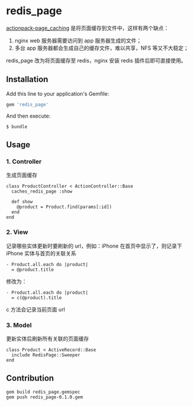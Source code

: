 # redis_page

[actionpack-page_caching](https://github.com/rails/actionpack-page_caching) 是将页面缓存到文件中，这样有两个缺点：

1. nginx web 服务器需要访问到 app 服务器生成的文件；
2. 多台 app 服务器都会生成自己的缓存文件，难以共享，NFS 等又不大稳定；

redis_page 改为将页面缓存至 redis，nginx 安装 redis 插件后即可直接使用。

## Installation

Add this line to your application's Gemfile:

```ruby
gem 'redis_page'
```

And then execute:

    $ bundle

## Usage

### 1. Controller

生成页面缓存

```
class ProductController < ActionController::Base
  caches_redis_page :show

  def show
    @product = Product.find(params[:id])
  end
end
```

### 2. View

记录哪些实体更新时要刷新的 url，例如：iPhone 在首页中显示了，则记录下 iPhone 实体与首页的关联关系

```
- Product.all.each do |product|
  = @product.title
```

修改为：

```
- Product.all.each do |product|
  = c(@product).title
```

c 方法会记录当前页面 url

### 3. Model

更新实体后刷新所有关联的页面缓存

```
class Product < ActiveRecord::Base
  include RedisPage::Sweeper
end
```

## Contribution

```
gem build redis_page.gemspec
gem push redis_page-0.1.0.gem
```
